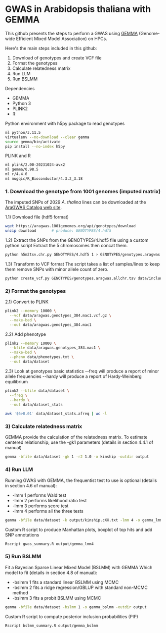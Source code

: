 # GWAS in Arabidopsis thaliana with GEMMA

This github presents the steps to perform a GWAS using [GEMMA](https://github.com/genetics-statistics/GEMMA) (Genome-wide Efficient Mixed Model Association) on HPCs.

Here's the main steps included in this github:
1. Download of genotypes and create VCF file
2. Format the genotypes
3. Calculate relatedness matrix
4. Run LLM
5. Run BSLMM

Dependencies
- GEMMA
- Python 3
- PLINK2
- R 

Python environment with h5py package to read genotypes
```bash
ml python/3.11.5
virtualenv --no-download --clear gemma
source gemma/bin/activate
pip install --no-index h5py
```
PLINK and R
```bash
ml plink/2.00-20231024-avx2
ml gemma/0.98.5
ml r/4.4.0
ml mugqic/R_Bioconductor/4.3.2_3.18
```


### 1. Download the genotype from 1001 genomes (imputed matrix)
The imputed SNPs of 2029 _A. thalina_ lines can be downloaded at the [AraGWAS Catalog web site](https://aragwas.1001genomes.org/#/download-center).

1.1) Download file (hdf5 format)
```bash
wget https://aragwas.1001genomes.org/api/genotypes/download
unzip download       # produce: GENOTYPES/4.hdf5
```

1.2) Extract the SNPs from the GENOTYPES/4.hdf5 file using a custom python script 
Extract the 5 chromosomes then concat them.
```bash
python h5m2tsv.chr.py GENOTYPES/4.hdf5 1 > GENOTYPES/genotypes.aragwas.chr1.tsv
```

1.3) Transform to VCF format
The script takes a list of samples/lines to keep them remove SNPs with minor allele count of zero.
```bash
python create_vcf.py GENOTYPES/genotypes.aragwas.allchr.tsv data/included_samples.txt data/aragwas.genotypes_384.mac1.vcf.gz
```


### 2) Format the genotypes

2.1) Convert to PLINK 
```bash
plink2 --memory 10000 \
  --vcf data/aragwas.genotypes_384.mac1.vcf.gz \
  --make-bed \
  --out data/aragwas.genotypes_384.mac1
```
2.2) Add phenotype
```bash
plink2 --memory 10000 \
  --bfile data/aragwas.genotypes_384.mac1 \
  --make-bed \
  --pheno data/phenotypes.txt \
  --out data/dataset  
```

2.3) Look at genotypes basic statistics
--freq will produce a report of minor allele frequencies
--hardy will produce a report of Hardy-Weinberg equilibrium
```bash
plink2 --bfile data/dataset \
  --freq \
  --hardy \
  --out data/dataset_stats 
  
awk '$6>0.01' data/dataset_stats.afreq | wc -l
```


### 3) Calculate relatedness matrix
GEMMA provide the calculation of the relatedness matrix. 
To estimate centered relationship, use the -gk1 parameters (details in section 4.4.1 of manual)

```bash
gemma -bfile data/dataset -gk 1 -r2 1.0 -o kinship -outdir output
```


### 4) Run LLM
Running GWAS with GEMMA, the frequentist test to use is optional (details in section 4.6 of manual):
* -lmm 1 performs Wald test
* -lmm 2 performs likelihood ratio test
* -lmm 3 performs score test
* -lmm 4 performs all the three tests
```bash
gemma -bfile data/dataset -k output/kinship.cXX.txt -lmm 4 -o gemma_lmm4 -outdir output
```

Custom R script to produce Manhattan plots, boxplot of top hits and add SNP annotations
```bash
Rscript gwas_summary.R output/gemma_lmm4
```


### 5) Run BSLMM
Fit a Bayesian Sparse Linear Mixed Model (BSLMM) with GEMMA
Which model to fit (details in section 4.8 of manual):
* -bslmm 1 fits a standard linear BSLMM using MCMC
* -bslmm 2 fits a ridge regression/GBLUP with standard non-MCMC method
* -bslmm 3 fits a probit BSLMM using MCMC
```bash
gemma -bfile data/dataset -bslmm 1 -o gemma_bslmm -outdir output
```

Custom R script to compute posterior inclusion probabilities (PIP)
```bash
Rscript bslmm_summary.R output/gemma_bslmm
```

